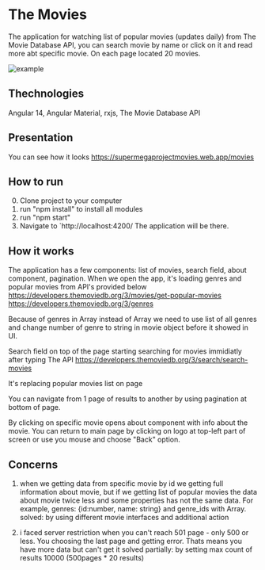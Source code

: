 # The Movies

The application for watching list of popular movies (updates daily) from The Movie Database API, you can search movie by name or click on it and read more abt specific movie. On each page located 20 movies.

![example](https://user-images.githubusercontent.com/59844722/175820055-45e7a508-5728-4ad5-b68b-9003e887304b.jpg)


## Thechnologies

Angular 14,
Angular Material,
rxjs,
The Movie Database API

## Presentation

You can see how it looks https://supermegaprojectmovies.web.app/movies

## How to run

0. Clone project to your computer
1. run "npm install" to install all modules
2. run "npm start"
3. Navigate to `http://localhost:4200/ 
   The application will be there.


## How it works

The application has a few components: list of movies, search field, about component, pagination.
When we open the app, it's loading genres and popular movies from API's provided below
https://developers.themoviedb.org/3/movies/get-popular-movies
https://developers.themoviedb.org/3/genres

Because of genres in Array<number> instead of Array<string> we need to use list of all genres and change number
of genre to string in movie object before it showed in UI.

Search field on top of the page starting searching for movies immidiatly after typing
The API https://developers.themoviedb.org/3/search/search-movies

It's replacing popular movies list on page

You can navigate from 1 page of results to another by using pagination at bottom of page.

By clicking on specific movie opens about component with info about the movie. You can return to main page by clicking on logo at top-left part of screen or use you mouse and choose "Back" option.



## Concerns

1. when we getting data from specific movie by id we getting full information about movie, but if we getting list of popular movies the data about movie twice less and
some properties has not the same data. For example, genres: {id:number, name: string} and genre_ids with Array<number>.
solved: by using different movie interfaces and additional action
  
 2. i faced server restriction when you can't reach 501 page - only 500 or less. You choosing the last page and getting error.
 Thats means you have more data but can't get it
 solved partially: by setting max count of results 10000 (500pages * 20 results)
  
 
